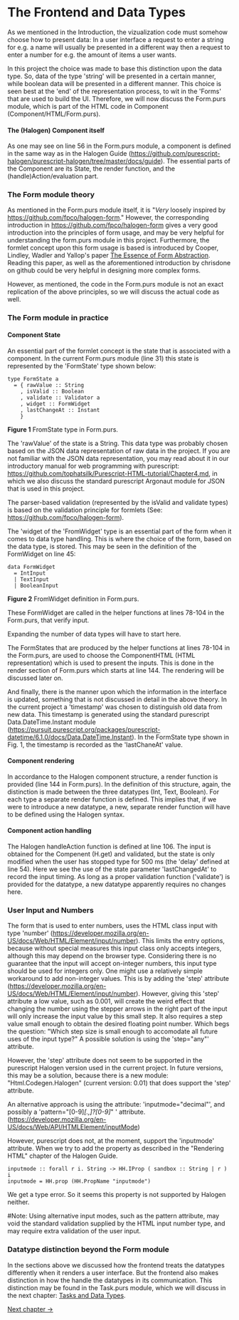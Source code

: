 # The Frontend and Data Types
As we mentioned in the Introduction, the vizualization code must somehow choose how to present data: In a user interface a request to enter a string for e.g. a name will usually be presented in a different way then a request to enter a number for e.g. the amount of items a user wants.

In this project the choice was made to base this distinction upon the data type. So, data of the type 'string' will be presented in a certain manner, while boolean data will be presented in a different manner. This choice is seen best at the 'end' of the representation process, to wit in the 'Forms' that are used to build the UI. Therefore, we will now discuss the Form.purs module, which is part of the HTML code in Component (Component/HTML/Form.purs).

#### The (Halogen) Component itself
As one may see on line 56 in the Form.purs module, a component is defined in the same way as in the Halogen Guide (https://github.com/purescript-halogen/purescript-halogen/tree/master/docs/guide).
The essential parts of the Component are its State, the render function, and the (handle)Action/evaluation part.

### The Form module theory
As mentioned in the Form.purs module itself, it is "*Very* loosely inspired by
https://github.com/fpco/halogen-form." However, the corresponding introduction in https://github.com/fpco/halogen-form gives a very good introduction into the principles of form usage, and may be very helpful for understanding the form.purs module in this project. Furthermore, the formlet concept upon this form usage is based is introduced by Cooper, Lindley, Wadler and Yallop's paper [The Essence of Form Abstraction](http://homepages.inf.ed.ac.uk/slindley/papers/formlets-essence.pdf). Reading this paper, as well as the aforementioned introduction by chrisdone on github could be very helpful in designing more complex forms. 

However, as mentioned, the code in the Form.purs module is not an exact replication of the above principles, so we will discuss the actual code as well.


### The Form module in practice
#### Component State
An essential part of the formlet concept is the state that is associated with a component. In the current Form.purs module (line 31) this state is represented by the 'FormState' type shown below:

```
type FormState a
  = { rawValue :: String
    , isValid :: Boolean
    , validate :: Validator a
    , widget :: FormWidget
    , lastChangeAt :: Instant
    }
```
**Figure 1**  FromState type in Form.purs.

The 'rawValue' of the state is a String. This data type was probably chosen based on the JSON data representation of raw data in the project. If you are not familiar with the JSON data representation, you may read about it in our introductory manual for web programming with purescript: https://github.com/tophatsilk/Purescript-HTML-tutorial/Chapter4.md, in which we also discuss the standard purescript Argonaut module for JSON that is used in this project.

The parser-based validation (represented by the isValid and validate types) is based on the validation principle for formlets (See: https://github.com/fpco/halogen-form).

The 'widget of the 'FromWidget' type is an essential part of the form when it comes to data type handling. This is where the choice of the form, based on the data type, is stored. This may be seen in the definition of the FormWidget on line 45:
```
data FormWidget
  = IntInput
  | TextInput
  | BooleanInput
```
**Figure 2**  FromWidget definition in Form.purs.

These FormWidget are called in the helper functions at lines 78-104 in the Form.purs, that verify input.

Expanding the number of data types will have to start here.

The FormStates that are produced by the helper functions at lines 78-104 in the Form.purs, are used to choose the ComponentHTML (HTML representation) which is used to present the inputs. This is done in the render section of Form.purs which starts at line 144. The rendering will be discussed later on.


And finally, there is the manner upon which the information in the interface is updated, something that is not discussed in detail in the above theory. In the current project a 'timestamp' was chosen to distinguish old data from new data. This timestamp is generated using the standard purescript Data.DateTime.Instant module (https://pursuit.purescript.org/packages/purescript-datetime/6.1.0/docs/Data.DateTime.Instant). In the FormState type shown in Fig. 1, the timestamp is recorded as the 'lastChaneAt' value.

#### Component rendering
In accordance to the Halogen component structure, a render function is provided (line 144 in Form.purs). In the definition of this structure, again, the distinction is made between the three datatypes (Int, Text, Boolean). For each type a separate render function is defined. This implies that, if we were to introduce a new datatype, a new, separate render function will have to be defined using the Halogen syntax.

#### Component action handling
The Halogen handleAction function is defined at line 106. The input is obtained for the Compenent (H.get) and validated, but the state is only modified when the user has stopped type for 500 ms (the 'delay' defined at line 54). Here we see the use of the state parameter 'lastChangedAt' to record the input timing.
As long as a proper validation function ('validate') is provided for the datatype, a new datatype apparently requires no changes here.

### User Input and Numbers
The form that is used to enter numbers, uses the HTML class input with type 'number' (https://developer.mozilla.org/en-US/docs/Web/HTML/Element/input/number). This limits the entry options, because without special measures this input class only accepts integers, although this may depend on the browser type. Considering there is no guarantee that the input will accept on-integer numbers, this input type should be used for integers only. 
One might use a relatively simple workaround to add non-integer values. This is by adding the 'step' attribute (https://developer.mozilla.org/en-US/docs/Web/HTML/Element/input/number). However, giving this 'step' attribute a low value, such as 0.001, will create the weird effect that changing the number using the stepper arrows in the right part of the input will only increase the input value by this small step. It also requires a step value small enough to obtain the desired floating point number. Which begs the question: "Which step size is small enough to accomodate all future uses of the input type?" A possible solution is using the 'step="any"' attribute.

However, the 'step' attribute does not seem to be supported in the purescript Halogen version used in the current project. In future versions, this may be a solution, because there is a new module: "Html.Codegen.Halogen" (current version: 0.01) that does support the 'step' attribute.

An alternative approach is using the attribute: 'inputmode="decimal"', and possibly a 'pattern="[0-9]*[.,]?[0-9]*" ' attribute.
(https://developer.mozilla.org/en-US/docs/Web/API/HTMLElement/inputMode)

However, purescript does not, at the moment, support the 'inputmode' attribute.
When we try to add the property as described in the "Rendering HTML" chapter of the Halogen Guide.
```
inputmode :: forall r i. String -> HH.IProp ( sandbox :: String | r ) i
inputmode = HH.prop (HH.PropName "inputmode")
```
We get a type error. So it seems this property is not supported by Halogen neither.

#Note: Using alternative input modes, such as the pattern attribute, may void the standard validation supplied by the HTML input number type, and may require extra validation of the user input.


### Datatype distinction beyond the Form module
In the sections above we discussed how the frontend treats the datatypes differently when it renders a user interface. But the frontend also makes distinction in how the handle the datatypes in its communication. This distinction may be found in the Task.purs module, which we will discuss in the next chapter: [Tasks and Data Types](./Tasks.md).

[Next chapter ->](./Tasks.md)